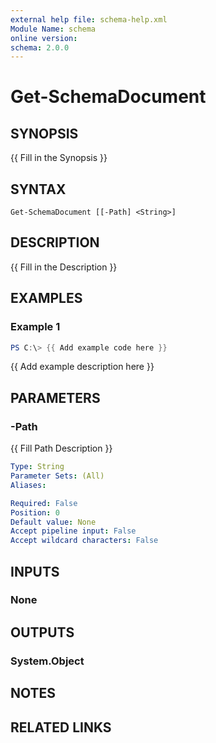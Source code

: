 ```yaml
---
external help file: schema-help.xml
Module Name: schema
online version:
schema: 2.0.0
---
```


# Get-SchemaDocument

## SYNOPSIS
{{ Fill in the Synopsis }}

## SYNTAX

```
Get-SchemaDocument [[-Path] <String>]
```

## DESCRIPTION
{{ Fill in the Description }}

## EXAMPLES

### Example 1
```powershell
PS C:\> {{ Add example code here }}
```

{{ Add example description here }}

## PARAMETERS

### -Path
{{ Fill Path Description }}

```yaml
Type: String
Parameter Sets: (All)
Aliases:

Required: False
Position: 0
Default value: None
Accept pipeline input: False
Accept wildcard characters: False
```

## INPUTS

### None

## OUTPUTS

### System.Object
## NOTES

## RELATED LINKS
